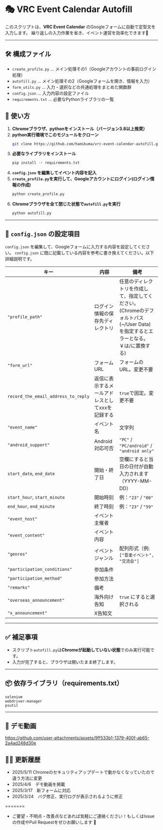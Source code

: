 # 🎭 VRC Event Calendar Autofill

このスクリプトは、**VRC Event Calendar** のGoogleフォームに自動で定型文を入力します。
繰り返しの入力作業を省き、イベント運営を効率化できます🚀

---

## 🛠 構成ファイル

- `create_profile.py` … メイン処理その1（Googleアカウントの事前ログイン処理）
- `autofill.py` … メイン処理その2（Googleフォームを開き、情報を入力）
- `form_utils.py` … 入力・選択などの共通処理をまとめた関数群
- `config.json` … 入力内容の設定ファイル
- `requirements.txt` … 必要なPythonライブラリの一覧

## 📌 使い方
1. **Chromeブラウザ、pythonをインストール（バージョン3.8以上推奨）**
2. **python実行環境でこのモジュールをクローン**
   ```bash
   git clone https://github.com/hamikuma/vrc-event-calendar-autofill.git
   ```
3. **必要なライブラリをインストール**
   ```bash
   pip install -r requirements.txt
   ```
4. **`config.json` を編集してイベント内容を記入**
5. **`create_profile.py`を実行して、Googleアカウントにログイン(ログイン情報の作成)**
   ```bash
   python create_profile.py
   ```
6. **Chromeブラウザを全て閉じた状態で`autofill.py`を実行**
   ```bash
   python autofill.py
   ```


---

## 📝 `config.json` の設定項目

`config.json` を編集して、Googleフォームに入力する内容を設定してください。
`config.json` に既に記載している内容を参考に書き換えてください。以下詳細説明です。

| **キー** | **内容** | **備考** |
|---------|---------|---------|
| `"profile_path"` | ログイン情報の保存先ディレクトリ | 任意のディレクトリを作成して、指定してください。(Chromeのデフォルトパス(~/User Data)を指定するとエラーとなる。￥は/に置換する) |
| `"form_url"` | フォームURL | フォームのURL。変更不要 |
| `record_the_email_address_to_reply` | 返信に表示するメールアドレスとしてxxxを記録する | `true`で固定。変更不要 |
| `"event_name"` | イベント名 | 文字列 |
| `"android_support"` | Android対応可否 | `"PC"` / `"PC/android"` / `"android only"` |
| `start_date`, `end_date` | 開始・終了日 | 空欄にすると当日の日付が自動入力されます（YYYY-MM-DD） |
| `start_hour`, `start_minute` | 開始時刻 | 例：`"23"` / `"00"` |
| `end_hour`, `end_minute` | 終了時刻 | 例：`"23"` / `"59"` |
| `"event_host"` | イベント主催者 | |
| `"event_content"` | イベント内容 | |
| `"genres"` | イベントジャンル | 配列形式（例: `["音楽イベント", "交流会"]` |
| `"participation_conditions"` | 参加条件 | |
| `"participation_method"` | 参加方法 | |
| `"remarks"` | 備考 | |
| `"overseas_announcement"` | 海外向け告知 | `true` にすると選択される |
| `"x_announcement"` | X告知文 | |

---

## ✅ 補足事項

- スクリプト`autofill.py`は**Chromeが起動していない状態**でのみ実行可能です。
- 入力が完了すると、ブラウザは開いたまま終了します。

---

## 📦 依存ライブラリ（requirements.txt）

```
selenium
webdriver-manager
psutil
```

---
## 🎥 デモ動画

https://github.com/user-attachments/assets/9ff533b1-1379-400f-ab65-2a4ad248d30e

## 🧑‍💻 更新履歴
- 2025/5/11 Chromeのセキュリティアップデートで動かなくなっていたので違う方法に変更
- 2025/4/6　デモ動画を掲載
- 2025/3/17　新フォームに対応
- 2025/3/24　バグ修正、実行ログが表示されるように修正

=======

- ご要望・不明点・改善点などあれば気軽にご連絡ください！もしくはIssueの作成やPull Requestをぜひお願いします 🙌
